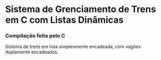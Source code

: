 # Sistema de Grenciamento de Trens em C com Listas Dinâmicas

### Compilação feita pelo C

Sistema de trens em lista simplesmente encadeada, com vagões duplamente encadeados.